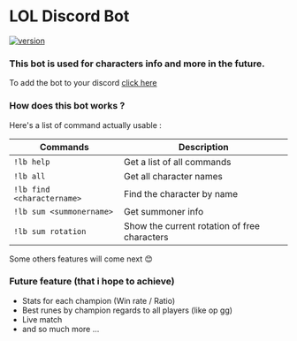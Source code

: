 # LOL Discord Bot

[![version](https://img.shields.io/badge/version-0.1.3-green.svg)](https://semver.org)

### This bot is used for characters info and more in the future.

To add the bot to your discord [click here](https://discord.com/api/oauth2/authorize?client_id=861554332646637588&permissions=67584&scope=bot)

### How does this bot works ?

Here's a list of command actually usable :

| Commands                   | Description                                  |
| -------------------------- | -------------------------------------------- |
| `!lb help`                 | Get a list of all commands                   |
| `!lb all`                  | Get all character names                      |
| `!lb find <charactername>` | Find the character by name                   |
| `!lb sum <summonername>`   | Get summoner info                            |
| `!lb sum rotation`         | Show the current rotation of free characters |

Some others features will come next :blush:

### Future feature (that i hope to achieve)

- Stats for each champion (Win rate / Ratio)
- Best runes by champion regards to all players (like op gg)
- Live match
- and so much more ...
